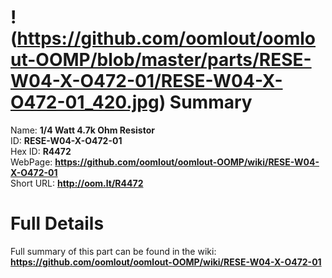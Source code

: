 
!(https://github.com/oomlout/oomlout-OOMP/blob/master/parts/RESE-W04-X-O472-01/RESE-W04-X-O472-01_420.jpg)
Summary
=================
  
Name: __1/4 Watt 4.7k Ohm Resistor__    
ID: __RESE-W04-X-O472-01__   
Hex ID: __R4472__   
WebPage: __https://github.com/oomlout/oomlout-OOMP/wiki/RESE-W04-X-O472-01__   
Short URL: __http://oom.lt/R4472__   

Full Details
==========================
Full summary of this part can be found in the wiki:   
__https://github.com/oomlout/oomlout-OOMP/wiki/RESE-W04-X-O472-01__    

